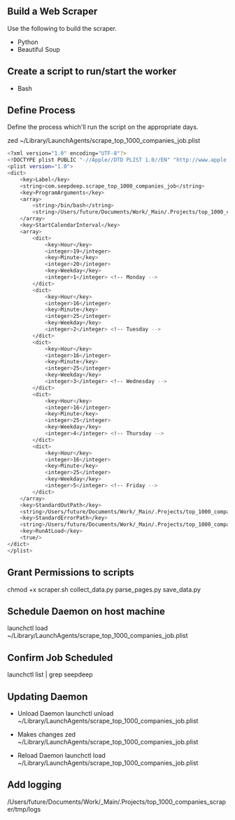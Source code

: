 ## Build a Web Scraper

Use the following to build the scraper.

- Python
- Beautiful Soup

## Create a script to run/start the worker

- Bash

## Define Process
Define the process which'll run the script on the appropriate days.

zed ~/Library/LaunchAgents/scrape_top_1000_companies_job.plist

```sh
<?xml version="1.0" encoding="UTF-8"?>
<!DOCTYPE plist PUBLIC "-//Apple//DTD PLIST 1.0//EN" "http://www.apple.com/DTDs/PropertyList-1.0.dtd">
<plist version="1.0">
<dict>
    <key>Label</key>
    <string>com.seepdeep.scrape_top_1000_companies_job</string>
    <key>ProgramArguments</key>
    <array>
        <string>/bin/bash</string>
        <string>/Users/future/Documents/Work/_Main/.Projects/top_1000_companies_scraper/src/scraper.sh</string>
    </array>
    <key>StartCalendarInterval</key>
    <array>
        <dict>
            <key>Hour</key>
            <integer>19</integer>
            <key>Minute</key>
            <integer>20</integer>
            <key>Weekday</key>
            <integer>1</integer> <!-- Monday -->
        </dict>
        <dict>
            <key>Hour</key>
            <integer>16</integer>
            <key>Minute</key>
            <integer>25</integer>
            <key>Weekday</key>
            <integer>2</integer> <!-- Tuesday -->
        </dict>
        <dict>
            <key>Hour</key>
            <integer>16</integer>
            <key>Minute</key>
            <integer>25</integer>
            <key>Weekday</key>
            <integer>3</integer> <!-- Wednesday -->
        </dict>
        <dict>
            <key>Hour</key>
            <integer>16</integer>
            <key>Minute</key>
            <integer>25</integer>
            <key>Weekday</key>
            <integer>4</integer> <!-- Thursday -->
        </dict>
        <dict>
            <key>Hour</key>
            <integer>16</integer>
            <key>Minute</key>
            <integer>25</integer>
            <key>Weekday</key>
            <integer>5</integer> <!-- Friday -->
        </dict>
    </array>
    <key>StandardOutPath</key>
    <string>/Users/future/Documents/Work/_Main/.Projects/top_1000_companies_scraper/tmp/logs/daily.log</string>
    <key>StandardErrorPath</key>
    <string>/Users/future/Documents/Work/_Main/.Projects/top_1000_companies_scraper/tmp/logs/error.log</string>
    <key>RunAtLoad</key>
    <true/>
</dict>
</plist>

```

## Grant Permissions to scripts

chmod +x scraper.sh collect_data.py parse_pages.py save_data.py

## Schedule Daemon on host machine

launchctl load ~/Library/LaunchAgents/scrape_top_1000_companies_job.plist

## Confirm Job Scheduled
launchctl list | grep seepdeep

## Updating Daemon

- Unload Daemon
launchctl unload ~/Library/LaunchAgents/scrape_top_1000_companies_job.plist

- Makes changes
zed ~/Library/LaunchAgents/scrape_top_1000_companies_job.plist

- Reload Daemon
launchctl load ~/Library/LaunchAgents/scrape_top_1000_companies_job.plist

## Add logging

/Users/future/Documents/Work/\_Main/.Projects/top_1000_companies_scraper/tmp/logs
